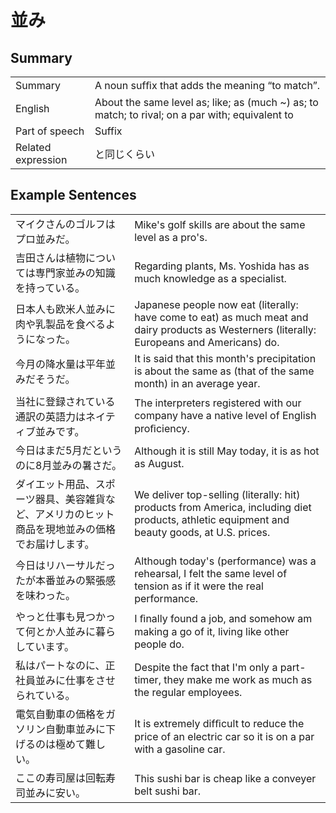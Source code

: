 # 並み

## Summary

<table><tr>   <td>Summary</td>   <td>A noun sufﬁx that adds the meaning “to match”.</td></tr><tr>   <td>English</td>   <td>About the same level as; like; as (much ~) as; to match; to rival; on a par with; equivalent to</td></tr><tr>   <td>Part of speech</td>   <td>Suffix</td></tr><tr>   <td>Related expression</td>   <td>と同じくらい</td></tr></table>

## Example Sentences

<table><tr>   <td>マイクさんのゴルフはプロ並みだ。</td>   <td>Mike's golf skills are about the same level as a pro's.</td></tr><tr>   <td>吉田さんは植物については専門家並みの知識を持っている。</td>   <td>Regarding plants, Ms. Yoshida has as much knowledge as a specialist.</td></tr><tr>   <td>日本人も欧米人並みに肉や乳製品を食べるようになった。</td>   <td>Japanese people now eat (literally: have come to eat) as much meat and dairy products as Westerners (literally: Europeans and Americans) do.</td></tr><tr>   <td>今月の降水量は平年並みだそうだ。</td>   <td>It is said that this month's precipitation is about the same as (that of the same month) in an average year.</td></tr><tr>   <td>当社に登録されている通訳の英語力はネイティブ並みです。</td>   <td>The interpreters registered with our company have a native level of English proﬁciency.</td></tr><tr>   <td>今日はまだ5月だというのに8月並みの暑さだ。</td>   <td>Although it is still May today, it is as hot as August.</td></tr><tr>   <td>ダイエット用品、スポーツ器具、美容雑貨など、アメリカのヒット商品を現地並みの価格でお届けします。</td>   <td>We deliver top-selling (literally: hit) products from America, including diet products, athletic equipment and beauty goods, at U.S. prices.</td></tr><tr>   <td>今日はリハーサルだったが本番並みの緊張感を味わった。</td>   <td>Although today's (performance) was a rehearsal, I felt the same level of tension as if it were the real performance.</td></tr><tr>   <td>やっと仕事も見つかって何とか人並みに暮らしています。</td>   <td>I ﬁnally found a job, and somehow am making a go of it, living like other people do.</td></tr><tr>   <td>私はパートなのに、正社員並みに仕事をさせられている。</td>   <td>Despite the fact that I'm only a part-timer, they make me work as much as the regular employees.</td></tr><tr>   <td>電気自動車の価格をガソリン自動車並みに下げるのは極めて難しい。</td>   <td>It is extremely difﬁcult to reduce the price of an electric car so it is on a par with a gasoline car.</td></tr><tr>   <td>ここの寿司屋は回転寿司並みに安い。</td>   <td>This sushi bar is cheap like a conveyer belt sushi bar.</td></tr></table>

